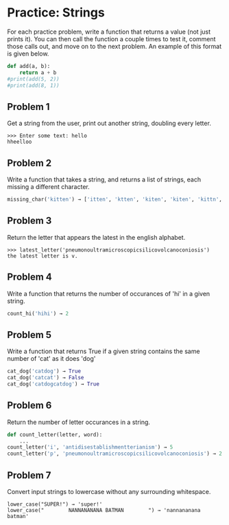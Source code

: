 
# Practice: Strings

For each practice problem, write a function that returns a value (not just prints it). You can then call the function a couple times to test it, comment those calls out, and move on to the next problem. An example of this format is given below.

```python
def add(a, b):
    return a + b
#print(add(5, 2))
#print(add(8, 1))
```


## Problem 1

Get a string from the user, print out another string, doubling every letter.

```
>>> Enter some text: hello
hheelloo
```

## Problem 2

Write a function that takes a string, and returns a list of strings, each missing a different character.

```python
missing_char('kitten') → ['itten', 'ktten', 'kiten', 'kiten', 'kittn', 'kitte']
```

## Problem 3
Return the letter that appears the latest in the english alphabet.
```
>>> latest_letter('pneumonoultramicroscopicsilicovolcanoconiosis')
the latest letter is v.
```

## Problem 4

Write a function that returns the number of occurances of 'hi' in a given string.

```python
count_hi('hihi') → 2
```

## Problem 5

Write a function that returns True if a given string contains the same number of 'cat' as it does 'dog'

```python
cat_dog('catdog') → True
cat_dog('catcat') → False
cat_dog('catdogcatdog') → True
```




## Problem 6

Return the number of letter occurances in a string.
```python
def count_letter(letter, word):
    ...
count_letter('i', 'antidisestablishmentterianism') → 5
count_letter('p', 'pneumonoultramicroscopicsilicovolcanoconiosis') → 2
```

## Problem 7

Convert input strings to lowercase without any surrounding whitespace.

```
lower_case("SUPER!") → 'super!'
lower_case("        NANNANANANA BATMAN        ") → 'nannananana batman'
```
